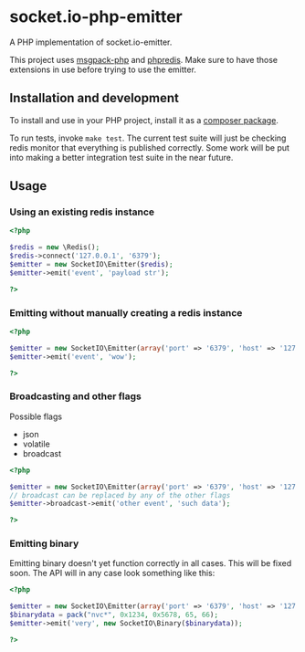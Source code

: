 socket.io-php-emitter
=====================

A PHP implementation of socket.io-emitter.

This project uses [msgpack-php](https://github.com/msgpack/msgpack-php) and [phpredis](https://github.com/nicolasff/phpredis). Make sure to have those extensions in use before trying to use the emitter.

## Installation and development
To install and use in your PHP project, install it as a [composer package](https://packagist.org/packages/rase/socket.io-emitter).

To run tests, invoke `make test`. The current test suite will just be checking redis monitor that everything is published correctly. Some work will be put into making a better integration test suite in the near future.

## Usage

### Using an existing redis instance
```php
<?php

$redis = new \Redis();
$redis->connect('127.0.0.1', '6379');
$emitter = new SocketIO\Emitter($redis);
$emitter->emit('event', 'payload str');

?>
```

### Emitting without manually creating a redis instance
```php
<?php

$emitter = new SocketIO\Emitter(array('port' => '6379', 'host' => '127.0.0.1'));
$emitter->emit('event', 'wow');

?>
```

### Broadcasting and other flags
Possible flags
* json
* volatile
* broadcast

```php
<?php

$emitter = new SocketIO\Emitter(array('port' => '6379', 'host' => '127.0.0.1'));
// broadcast can be replaced by any of the other flags
$emitter->broadcast->emit('other event', 'such data');

?>
```

### Emitting binary
Emitting binary doesn't yet function correctly in all cases. This will be fixed soon. The API will in any case look something like this:
```php
<?php

$emitter = new SocketIO\Emitter(array('port' => '6379', 'host' => '127.0.0.1'));
$binarydata = pack("nvc*", 0x1234, 0x5678, 65, 66);
$emitter->emit('very', new SocketIO\Binary($binarydata));

?>
```
